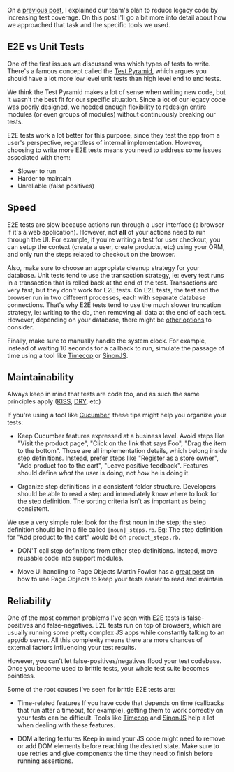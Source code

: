 On a [previous post](https://github.com/ubiqua/engblog/blob/refactoring_legacy_code/refactoring_legacy_code.md), I explained our team's plan to reduce legacy code by increasing test coverage. On this post I'll go a bit more into detail about how we approached that task and the specific tools we used.

## E2E vs Unit Tests
One of the first issues we discussed was which types of tests to write. There's a famous concept called the [Test Pyramid](http://martinfowler.com/bliki/TestPyramid.html), which argues you should have a lot more low level unit tests than high level end to end tests.

We think the Test Pyramid makes a lot of sense when writing new code, but it wasn't the best fit for our specific situation. Since a lot of our legacy code was poorly designed, we needed enough flexibility to redesign entire modules (or even groups of modules) without continuously breaking our tests.

E2E tests work a lot better for this purpose, since they test the app from a user's perspective, regardless of internal implementation. However, choosing to write more E2E tests means you need to address some issues associated with them:
- Slower to run
- Harder to maintain
- Unreliable (false positives)

## Speed
E2E tests are slow because actions run through a user interface (a browser if it's a web application). However, not **all** of your actions need to run through the UI. For example, if you're writing a test for user checkout, you can setup the context (create a user, create products, etc) using your ORM, and only run the steps related to checkout on the browser.

Also, make sure to choose an appropiate cleanup strategy for your database. Unit tests tend to use the transaction strategy, ie: every test runs in a transaction that is rolled back at the end of the test. Transactions are very fast, but they don't work for E2E tests. On E2E tests, the test and the browser run in two different processes, each with separate database connections. That's why E2E tests tend to use the much slower truncation strategy, ie: writing to the db, then removing all data at the end of each test. However, depending on your database, there might be [other options](http://dev.alexishevia.com/2014/01/resetting-your-postgres-database-before.html) to consider.

Finally, make sure to manually handle the system clock. For example, instead of waiting 10 seconds for a callback to run, simulate the passage of time using a tool like [Timecop](https://github.com/travisjeffery/timecop) or [SinonJS](http://sinonjs.org/docs/#clock).

## Maintainability
Always keep in mind that tests are code too, and as such the same principles apply ([KISS](https://people.apache.org/~fhanik/kiss.html), [DRY](http://c2.com/cgi/wiki?DontRepeatYourself), etc)

If you're using a tool like [Cucumber](https://cucumber.io/), these tips might help you organize your tests:

- Keep Cucumber features expressed at a business level.
Avoid steps like "Visit the product page", "Click on the link that says Foo", "Drag the item to the bottom". Those are all implementation details, which belong inside step definitions. Instead, prefer steps like "Register as a store owner", "Add product foo to the cart", "Leave positive feedback". Features should define *what* the user is doing, not *how* he is doing it.

- Organize step definitions in a consistent folder structure.
Developers should be able to read a step and immediately know where to look for the step definition. The sorting criteria isn't as important as being consistent.

We use a very simple rule: look for the first noun in the step; the step definition should be in a file called `[noun]_steps.rb`. Eg: The step definition for "Add product to the cart" would be on `product_steps.rb`.

- DON'T call step definitions from other step definitions.
Instead, move reusable code into support modules.

- Move UI handling to Page Objects
Martin Fowler has a [great post](http://martinfowler.com/bliki/PageObject.html) on how to use Page Objects to keep your tests easier to read and maintain.

## Reliability
One of the most common problems I've seen with E2E tests is false-positives and false-negatives. E2E tests run on top of browsers, which are usually running some pretty complex JS apps while constantly talking to an app/db server. All this complexity means there are more chances of external factors influencing your test results.

However, you can't let false-positives/negatives flood your test codebase. Once you become used to brittle tests, your whole test suite becomes pointless.

Some of the root causes I've seen for brittle E2E tests are:
- Time-related features
If you have code that depends on time (callbacks that run after a timeout, for example), getting them to work correctly on your tests can be difficult. Tools like [Timecop](https://github.com/travisjeffery/timecop) and [SinonJS](http://sinonjs.org/docs/#clock) help a lot when dealing with these features.

- DOM altering features
Keep in mind your JS code might need to remove or add DOM elements before reaching the desired state. Make sure to use retries and give components the time they need to finish before running assertions.
